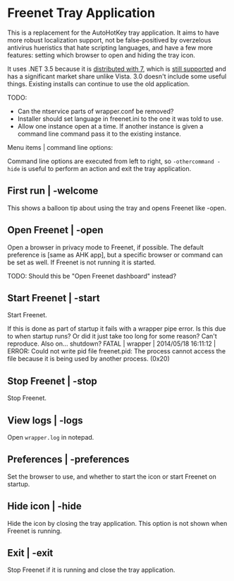 ﻿# Freenet Tray Application

This is a replacement for the AutoHotKey tray application. It aims to have more robust localization support, not be false-positived by overzelous antivirus hueristics that hate scripting languages, and have a few more features: setting which browser to open and hiding the tray icon.

It uses .NET 3.5 because it is [distributed with 7](http://msdn.microsoft.com/en-us/library/bb822049%28v=vs.110%29.aspx), which is [still supported](http://windows.microsoft.com/en-us/windows/lifecycle) and has a significant market share unlike Vista. 3.0 doesn't include some useful things. Existing installs can continue to use the old application.

TODO:

* Can the ntservice parts of wrapper.conf be removed?
* Installer should set language in freenet.ini to the one it was told to use.
* Allow one instance open at a time. If another instance is given a command line command pass it to the existing instance.

Menu items | command line options:

Command line options are executed from left to right, so `-othercommand -hide` is useful to perform an action and exit the tray application.

## First run | -welcome

This shows a balloon tip about using the tray and opens Freenet like -open.

## Open Freenet | -open

Open a browser in privacy mode to Freenet, if possible. The default preference is [same as AHK app], but a specific browser or command can be set as well. If Freenet is not running it is started.

TODO: Should this be "Open Freenet dashboard" instead?

## Start Freenet | -start

Start Freenet.

If this is done as part of startup it fails with a wrapper pipe error. Is this due to when startup runs? Or did it just take too long for some reason? Can't reproduce.
	Also on... shutdown? FATAL  | wrapper  | 2014/05/18 16:11:12 | ERROR: Could not write pid file freenet.pid: The process cannot access the file because it is being used by another process. (0x20)

## Stop Freenet | -stop

Stop Freenet.

## View logs | -logs

Open `wrapper.log` in notepad.

## Preferences | -preferences

Set the browser to use, and whether to start the icon or start Freenet on startup.

## Hide icon | -hide

Hide the icon by closing the tray application. This option is not shown when Freenet is running.

## Exit | -exit

Stop Freenet if it is running and close the tray application.
